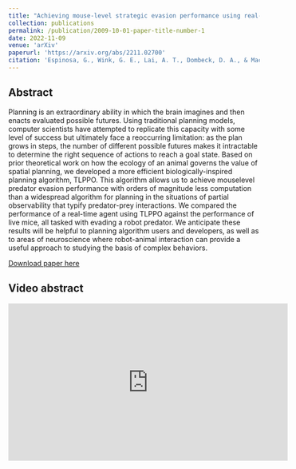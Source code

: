 ```yaml
---
title: "Achieving mouse-level strategic evasion performance using real-time computational planning"
collection: publications
permalink: /publication/2009-10-01-paper-title-number-1
date: 2022-11-09
venue: 'arXiv'
paperurl: 'https://arxiv.org/abs/2211.02700'
citation: 'Espinosa, G., Wink, G. E., Lai, A. T., Dombeck, D. A., & MacIver, M. A. (2022). Achieving mouse-level strategic evasion performance using real-time computational planning.'
---
```

## Abstract 
Planning is an extraordinary ability in which the brain imagines and then enacts evaluated possible futures. Using traditional planning models, computer scientists have attempted to replicate this capacity with some level of success but ultimately face a reoccurring limitation: as the plan grows in steps, the number of different possible futures makes it intractable to determine the right sequence of actions to reach a goal state. Based on prior theoretical work on how the ecology of an animal governs the value of spatial planning, we developed a more efficient biologically-inspired planning algorithm, TLPPO. This algorithm allows us to achieve mouselevel predator evasion performance with orders of magnitude less computation than a widespread algorithm for planning in the situations of partial observability that typify predator-prey interactions. We compared the performance of a real-time agent using TLPPO against the performance of live mice, all tasked with evading a robot predator. We anticipate these results will be helpful to planning algorithm users and developers, as well as to areas of neuroscience where robot-animal interaction can provide a useful approach to studying the basis of complex behaviors.


[Download paper here](https://arxiv.org/pdf/2211.02700.pdf)  

## Video abstract 
<div style="text-align:center; transform: scale(1.0);margin-bottom: 40px;">
    <iframe width="560" height="315" src="https://www.youtube.com/embed/PpGYyq2HbUY?si=9uVg2e-_saBEMzkW" title="YouTube video player" frameborder="0" allow="accelerometer; autoplay; clipboard-write; encrypted-media; gyroscope; picture-in-picture; web-share" allowfullscreen></iframe>
</div>

